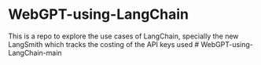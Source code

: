 # WebGPT-using-LangChain
This is a repo to explore the use cases of LangChain, specially the new LangSmith which tracks the costing of the API keys used
#   W e b G P T - u s i n g - L a n g C h a i n - m a i n  
 